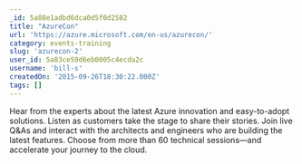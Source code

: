 ```yaml
---
_id: 5a88e1adbd6dca0d5f0d2582
title: "AzureCon"
url: 'https://azure.microsoft.com/en-us/azurecon/'
category: events-training
slug: 'azurecon-2'
user_id: 5a83ce59d6eb0005c4ecda2c
username: 'bill-s'
createdOn: '2015-09-26T18:30:22.000Z'
tags: []
---
```


Hear from the experts about the latest Azure innovation and easy-to-adopt solutions. Listen as customers take the stage to share their stories. Join live Q&As and interact with the architects and engineers who are building the latest features. Choose from more than 60 technical sessions—and accelerate your journey to the cloud.
